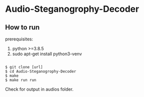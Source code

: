 # Audio-Steganogrophy-Decoder

## How to run

prerequisites: <br>
1. python >=3.8.5 <br>
2. sudo apt-get install python3-venv <br>

```commandline

$ git clone [url]
$ cd Audio-Steganogrophy-Decoder
$ make
$ make run run
```

Check for output in audios folder.

